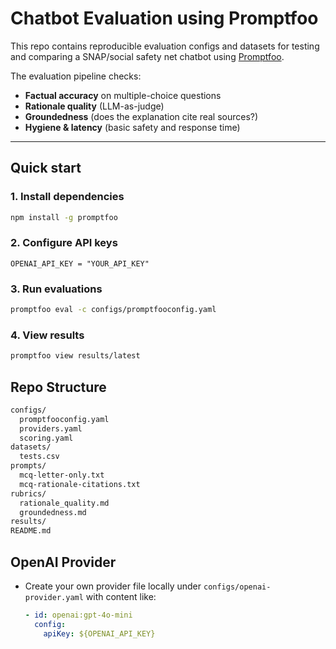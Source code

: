 # Chatbot Evaluation using Promptfoo

This repo contains reproducible evaluation configs and datasets for testing and comparing a SNAP/social safety net chatbot using [Promptfoo](https://promptfoo.dev/).

The evaluation pipeline checks:
- **Factual accuracy** on multiple-choice questions
- **Rationale quality** (LLM-as-judge)
- **Groundedness** (does the explanation cite real sources?)
- **Hygiene & latency** (basic safety and response time)

---

## Quick start

### 1. Install dependencies
```bash
npm install -g promptfoo
```

### 2. Configure API keys
```env
OPENAI_API_KEY = "YOUR_API_KEY"
```

### 3. Run evaluations
```bash
promptfoo eval -c configs/promptfooconfig.yaml
```

### 4. View results
```bash
promptfoo view results/latest
```

## Repo Structure
```bash
configs/
  promptfooconfig.yaml    
  providers.yaml          
  scoring.yaml            
datasets/
  tests.csv              
prompts/
  mcq-letter-only.txt    
  mcq-rationale-citations.txt 
rubrics/
  rationale_quality.md 
  groundedness.md              
results/                
README.md 
```

## OpenAI Provider

- Create your own provider file locally under `configs/openai-provider.yaml` with content like:
  ```yaml
  - id: openai:gpt-4o-mini
    config:
      apiKey: ${OPENAI_API_KEY}
  ```